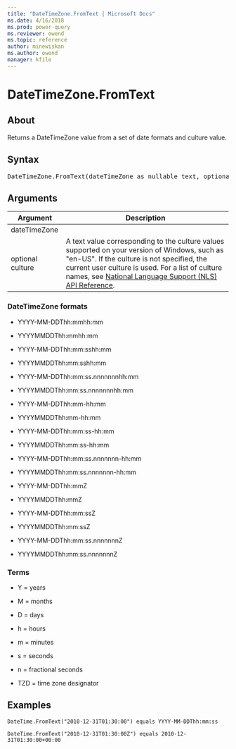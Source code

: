 ```yaml
---
title: "DateTimeZone.FromText | Microsoft Docs"
ms.date: 4/16/2018
ms.prod: power-query
ms.reviewer: owend
ms.topic: reference
author: minewiskan
ms.author: owend
manager: kfile
---
```

# DateTimeZone.FromText

  
## About  
Returns a DateTimeZone value from a set of date formats and culture value.  
  
## Syntax

<pre>
DateTimeZone.FromText(dateTimeZone as nullable text, optional culture as nullable text) as nullable datetimezone  
</pre>
  
## Arguments  
  
|Argument|Description|  
|------------|---------------|  
|dateTimeZone||  
|optional culture|A text value corresponding to the culture values supported on your version of Windows, such as "en-US". If the culture is not specified, the current user culture is used. For a list of culture names, see [National Language Support (NLS) API Reference](https://msdn.microsoft.com/en-us/goglobal/bb896001.aspx).|  
  
### DateTimeZone formats  
  
-   YYYY-MM-DDThh:mmhh:mm  
  
-   YYYYMMDDThh:mmhh:mm  
  
-   YYYY-MM-DDThh:mm:sshh:mm  
  
-   YYYYMMDDThh:mm:sshh:mm  
  
-   YYYY-MM-DDThh:mm:ss.nnnnnnnhh:mm  
  
-   YYYYMMDDThh:mm:ss.nnnnnnnhh:mm  
  
-   YYYY-MM-DDThh:mm-hh:mm  
  
-   YYYYMMDDThh:mm-hh:mm  
  
-   YYYY-MM-DDThh:mm:ss-hh:mm  
  
-   YYYYMMDDThh:mm:ss-hh:mm  
  
-   YYYY-MM-DDThh:mm:ss.nnnnnnn-hh:mm  
  
-   YYYYMMDDThh:mm:ss.nnnnnnn-hh:mm  
  
-   YYYY-MM-DDThh:mmZ  
  
-   YYYYMMDDThh:mmZ  
  
-   YYYY-MM-DDThh:mm:ssZ  
  
-   YYYYMMDDThh:mm:ssZ  
  
-   YYYY-MM-DDThh:mm:ss.nnnnnnnZ  
  
-   YYYYMMDDThh:mm:ss.nnnnnnnZ  
  
### Terms  
  
-   Y = years  
  
-   M = months  
  
-   D = days  
  
-   h = hours  
  
-   m = minutes  
  
-   s = seconds  
  
-   n = fractional seconds  
  
-   TZD = time zone designator  
  
## Examples  
  
```powerquery-m
DateTime.FromText("2010-12-31T01:30:00") equals YYYY-MM-DDThh:mm:ss  
```  
  
```powerquery-m
DateTime.FromText("2010-12-31T01:30:00Z") equals 2010-12-31T01:30:00+00:00  
```  

